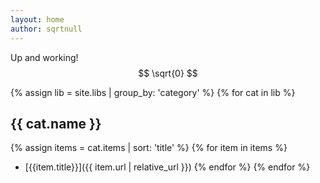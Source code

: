 ```yaml
---
layout: home
author: sqrtnull
---
```


Up and working! $$ \sqrt{0} $$

<!-- <object height="32em" data="{{'assets/sqrtnull_logo.svg'|relative_url}}"></object> -->

{% assign lib = site.libs | group_by: 'category' %} {% for cat in lib %}
## {{ cat.name }}
  {% assign items = cat.items | sort: 'title' %}
  {% for item in items %}
 - [{{item.title}}]({{ item.url | relative_url }})
  {% endfor %}
{% endfor %}
